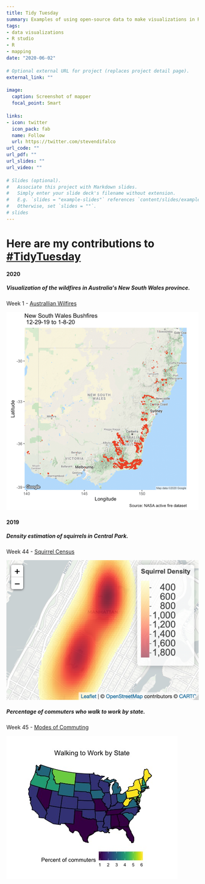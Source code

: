 ```yaml
---
title: Tidy Tuesday
summary: Examples of using open-source data to make visualizations in R.
tags:
- data visualizations
- R studio
- R
- mapping
date: "2020-06-02"

# Optional external URL for project (replaces project detail page).
external_link: ""

image:
  caption: Screenshot of mapper
  focal_point: Smart

links:
- icon: twitter
  icon_pack: fab
  name: Follow
  url: https://twitter.com/stevendifalco
url_code: ""
url_pdf: ""
url_slides: ""
url_video: ""

# Slides (optional).
#   Associate this project with Markdown slides.
#   Simply enter your slide deck's filename without extension.
#   E.g. `slides = "example-slides"` references `content/slides/example-slides.md`.
#   Otherwise, set `slides = ""`.
# slides 
---
```


# Here are my contributions to [#TidyTuesday](https://github.com/rfordatascience/tidytuesday)

#### 2020

##### Visualization of the wildfires in Australia's New South Wales province. 
Week 1 - [Australlian Wilfires](https://github.com/rfordatascience/tidytuesday/blob/master/data/2020/2020-01-07)

![New South Wales Fires](BushfiresNSW.png)


#### 2019
##### Density estimation of squirrels in Central Park. 
Week 44 - [Squirrel Census](https://github.com/rfordatascience/tidytuesday/tree/master/data/2019/2019-10-29)

![Squirrel Density](SquirrelDensity.png)

##### Percentage of commuters who walk to work by state. 
Week 45 - [Modes of Commuting](https://github.com/rfordatascience/tidytuesday/tree/master/data/2019/2019-11-05)

![Walking](WalkingPercentage.jpeg)

